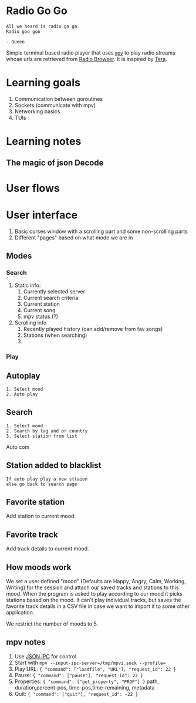 # Radio Go Go

    All we heard is radio ga ga
    Radio goo goo

    - Queen

Simple terminal based radio player that uses [`mpv`][mpv] to play radio streams
whose urls are retrieved from [Radio Browser][radiobrowser]. It is inspired by
[Tera][tera].

[mpv]: https://mpv.io
[radiobrowser]: https://www.radio-browser.info
[tera]: https://github.com/shinokada/tera

# Learning goals

1. Communication between goroutines
1. Sockets (communicate with mpv)
1. Networking basics
1. TUIs

# Learning notes
## The magic of json Decode
 

# User flows



# User interface
1. Basic curses window with a scrolling part and some non-scrolling parts
1. Different "pages" based on what mode we are in

## Modes
### Search
1. Static info:
   1. Currently selected server
   1. Current search criteria
   1. Current station
   1. Current song
   1. mpv status (?)
1. Scrolling info
   1. Recently played history (can add/remove from fav songs)
   1. Stations (when searching)
   1.

### Play
 

## Autoplay
```
1. Select mood
2. Auto play
```

## Search
```
1. Select mood
2. Search by tag and or country
3. Select station from list
```

Auto com

## Station added to blacklist
```
If auto play play a new sttaion
else go back to search page
```

## Favorite station
Add station to current mood.

## Favorite track
Add track details to current mood.

## How moods work
We set a user defined "mood" (Defaults are Happy, Angry, Calm, Working, Writing) 
for the session and attach our saved tracks and stations to this mood. When the 
program is asked to play according to our mood it picks stations based on the 
mood. It can't play individual tracks, but saves the favorite track details in a 
CSV file in case we want to import it to some other application. 

We restrict the number of moods to 5.


## mpv notes

1. Use [JSON IPC](https://mpv.io/manual/master/#json-ipc) for control
1. Start with `mpv --input-ipc-server=/tmp/mpvi.sock --profile=`
1. Play URL: `{ "command": ["loadfile", "URL"], "request_id": 22 }`
1. Pause: `{ "command": ["pause"], "request_id": 22 }`
1. Properties: `{ "command": ["get_property", "PROP"] }`
   path, duration,percent-pos, time-pos,time-remaining, metadata
1. Quit: `{ "command": ["quit"], "request_id": -22 }`


